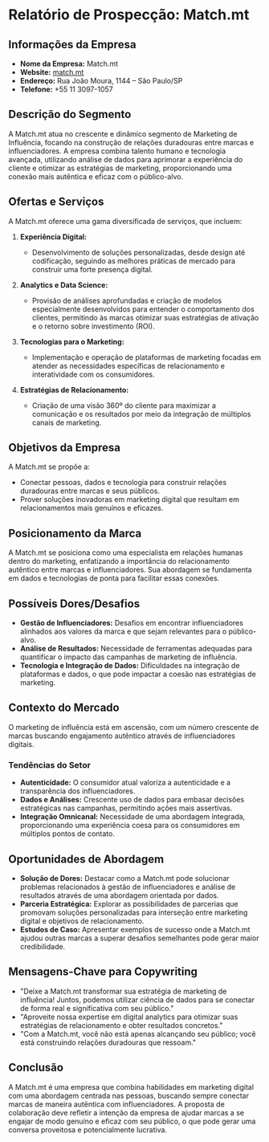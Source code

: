 # Relatório de Prospecção: Match.mt

## Informações da Empresa
- **Nome da Empresa:** Match.mt
- **Website:** [match.mt](http://www.match.mt/)
- **Endereço:** Rua João Moura, 1144 – São Paulo/SP
- **Telefone:** +55 11 3097-1057

## Descrição do Segmento
A Match.mt atua no crescente e dinâmico segmento de Marketing de Influência, focando na construção de relações duradouras entre marcas e influenciadores. A empresa combina talento humano e tecnologia avançada, utilizando análise de dados para aprimorar a experiência do cliente e otimizar as estratégias de marketing, proporcionando uma conexão mais autêntica e eficaz com o público-alvo.

## Ofertas e Serviços
A Match.mt oferece uma gama diversificada de serviços, que incluem:

1. **Experiência Digital:**
   - Desenvolvimento de soluções personalizadas, desde design até codificação, seguindo as melhores práticas de mercado para construir uma forte presença digital.

2. **Analytics e Data Science:**
   - Provisão de análises aprofundadas e criação de modelos especialmente desenvolvidos para entender o comportamento dos clientes, permitindo às marcas otimizar suas estratégias de ativação e o retorno sobre investimento (ROI).

3. **Tecnologias para o Marketing:**
   - Implementação e operação de plataformas de marketing focadas em atender as necessidades específicas de relacionamento e interatividade com os consumidores.

4. **Estratégias de Relacionamento:**
   - Criação de uma visão 360º do cliente para maximizar a comunicação e os resultados por meio da integração de múltiplos canais de marketing.

## Objetivos da Empresa
A Match.mt se propõe a:
- Conectar pessoas, dados e tecnologia para construir relações duradouras entre marcas e seus públicos.
- Prover soluções inovadoras em marketing digital que resultam em relacionamentos mais genuínos e eficazes.

## Posicionamento da Marca
A Match.mt se posiciona como uma especialista em relações humanas dentro do marketing, enfatizando a importância do relacionamento autêntico entre marcas e influenciadores. Sua abordagem se fundamenta em dados e tecnologias de ponta para facilitar essas conexões.

## Possíveis Dores/Desafios
- **Gestão de Influenciadores:** Desafios em encontrar influenciadores alinhados aos valores da marca e que sejam relevantes para o público-alvo.
- **Análise de Resultados:** Necessidade de ferramentas adequadas para quantificar o impacto das campanhas de marketing de influência.
- **Tecnologia e Integração de Dados:** Dificuldades na integração de plataformas e dados, o que pode impactar a coesão nas estratégias de marketing.

## Contexto do Mercado
O marketing de influência está em ascensão, com um número crescente de marcas buscando engajamento autêntico através de influenciadores digitais. 

### Tendências do Setor
- **Autenticidade:** O consumidor atual valoriza a autenticidade e a transparência dos influenciadores.
- **Dados e Análises:** Crescente uso de dados para embasar decisões estratégicas nas campanhas, permitindo ações mais assertivas.
- **Integração Omnicanal:** Necessidade de uma abordagem integrada, proporcionando uma experiência coesa para os consumidores em múltiplos pontos de contato.

## Oportunidades de Abordagem
- **Solução de Dores:** Destacar como a Match.mt pode solucionar problemas relacionados à gestão de influenciadores e análise de resultados através de uma abordagem orientada por dados.
- **Parceria Estratégica:** Explorar as possibilidades de parcerias que promovam soluções personalizadas para interseção entre marketing digital e objetivos de relacionamento.
- **Estudos de Caso:** Apresentar exemplos de sucesso onde a Match.mt ajudou outras marcas a superar desafios semelhantes pode gerar maior credibilidade.

## Mensagens-Chave para Copywriting
- "Deixe a Match.mt transformar sua estratégia de marketing de influência! Juntos, podemos utilizar ciência de dados para se conectar de forma real e significativa com seu público."
- "Aproveite nossa expertise em digital analytics para otimizar suas estratégias de relacionamento e obter resultados concretos."
- "Com a Match.mt, você não está apenas alcançando seu público; você está construindo relações duradouras que ressoam."

## Conclusão
A Match.mt é uma empresa que combina habilidades em marketing digital com uma abordagem centrada nas pessoas, buscando sempre conectar marcas de maneira autêntica com influenciadores. A proposta de colaboração deve refletir a intenção da empresa de ajudar marcas a se engajar de modo genuíno e eficaz com seu público, o que pode gerar uma conversa proveitosa e potencialmente lucrativa.